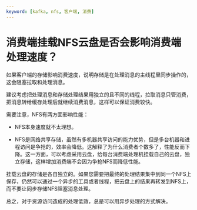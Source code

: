 ```yaml
---
keyword: [kafka, nfs, 客户端, 消费]
---
```


# 消费端挂载NFS云盘是否会影响消费端处理速度？

如果客户端的存储影响消费速度，说明存储是在处理消息的主线程里同步操作的，这会阻塞拉取和处理消息。

建议考虑把处理消息和存储处理结果用独立的且不同的线程，拉取消息只管消费，把消息转给缓存处理后就继续消费消息，这样可以保证消费较快。

需要注意，NFS有两方面影响性能：

-   NFS本身速度就不太理想。

-   NFS是网络共享存储，虽然有多机器共享访问的能力优势，但是多台机器和进程访问是争抢的，效率会降低。这解释了为什么消费者个数多了，性能反而下降。这一方面，可以考虑采用云盘，给每台消费端处理机挂载自己的云盘，独立存储，这样增加消费端不会因为争抢NFS而降低性能。


挂载云盘的存储是各自独立的。如果您需要把最终的处理结果集中到同一个NFS上保存，仍然可以通过一个异步的工具或者线程，把云盘上的结果再转发到NFS上，而不要让同步存储NFS阻塞消息处理。

总之，对于资源访问造成的处理低效，总是可以用异步处理的方式解决。

